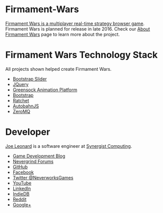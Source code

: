 # Firmament-Wars
[Firmament Wars is a multiplayer real-time strategy browser game](https://nevergrind.com/games/firmament-wars). Firmament Wars is planned for release in late 2016. Check our [About Firmament Wars](https://nevergrind.com/blog/about-firmament-wars/) page to learn more about the project.

# Firmament Wars Technology Stack

All projects shown helped create Firmament Wars.

* [Bootstrap Slider](https://github.com/seiyria/bootstrap-slider)
* [JQuery](https://github.com/jquery/jquery)
* [Greensock Animation Platform](https://github.com/greensock/GreenSock-JS)
* [Bootstrap](https://github.com/twbs/bootstrap)
* [Ratchet](https://github.com/ratchetphp/Ratchet)
* [AutobahnJS](https://github.com/crossbario/autobahn-js)
* [ZeroMQ](https://github.com/mkoppanen/php-zmq)

# Developer

[Joe Leonard](https://www.linkedin.com/in/joseph-leonard-78b56287) is a software engineer at [Synergist Computing](http://www.synergistcomputing.com).
* [Game Development Blog](https://nevergrind.com/blog)
* [Nevergrind Forums](https://nevergrind.com/forums)
* [GitHub](https://github.com/Maelfyn)
* [Facebook](https://www.facebook.com/neverworksgames)
* [Twitter @NeverworksGames](https://twitter.com/neverworksgames)
* [YouTube](https://www.youtube.com/user/Maelfyn)
* [LinkedIn](https://www.linkedin.com/company/neverworks-games-llc)
* [IndieDB](http://www.indiedb.com/games/firmament-wars)
* [Reddit](https://www.reddit.com/r/firmamentwars)
* [Google+](https://plus.google.com/+Maelfyn)
